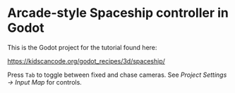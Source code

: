 # Arcade-style Spaceship controller in Godot

This is the Godot project for the tutorial found here:

https://kidscancode.org/godot_recipes/3d/spaceship/

Press `Tab` to toggle between fixed and chase cameras. See *Project Settings -> Input Map* for controls.
